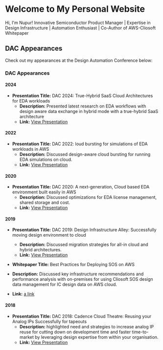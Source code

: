 # Welcome to My Personal Website

Hi, I'm Nupur!
Innovative Semiconductor Product Manager | Expertise in Design Infrastructure | Automation Enthusiast | Co-Author of AWS-Cliosoft Whitepaper

## DAC Appearances

Check out my appearances at the Design Automation Conference below:
### DAC Appearances

#### 2024
- **Presentation Title:** DAC 2024: True-Hybrid SaaS Cloud Architectures for EDA workloads
  - **Description:** Presented latest research on EDA workflows with design aware data exchange in hybrid mode with a true-hybrid SaaS architecture
  - **Link:** [View Presentation](#)

#### 2022
- **Presentation Title:** DAC 2022: loud bursting for simulations of EDA workloads in AWS
  - **Description:** Discussed design-aware cloud bursting for running EDA simulations on cloud.
  - **Link:** [View Presentation](#)

#### 2020
- **Presentation Title:** DAC 2020: A next-generation, Cloud based EDA environment built easily in AWS
  - **Description:** Discussed optimizations for EDA license management, shared storage and cost.
  - **Link:** [View Presentation](#)
  
#### 2019
- **Presentation Title:** DAC 2019: Design Infrastructure Alley: Successfully moving design environment to cloud
  - **Description:** Discussed migration strategies for all-in cloud and hybrid architectures.
  - **Link:** [View Presentation](#)
  
 - **Whitepaper Title:** Best Practices for Deploying SOS on AWS
  - **Description:** Discussed key infrastructure recommendations and performance analysis with on-premises for using Cliosoft SOS design data management for IC design data on AWS cloud.
  - **Link:** [a link](https://docs.aws.amazon.com/whitepapers/latest/best-practices-deploying-cliosoft-sos-on-aws/contributors.html) 

#### 2018
- **Presentation Title:** DAC 2018: Cadence Cloud Theatre: Reusing your Analog IPs Successfully for tapeouts
  - **Description:** highlighted need and strategies to increase analog IP reuse for cutting down on development time and faster time-to-market by leveraging design expertise from within your organisation.
  - **Link:** [View Presentation](#)
